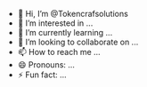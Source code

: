- 👋 Hi, I’m @Tokencrafsolutions
- 👀 I’m interested in ...
- 🌱 I’m currently learning ...
- 💞️ I’m looking to collaborate on ...
- 📫 How to reach me ...
- 😄 Pronouns: ...
- ⚡ Fun fact: ...

<!---
Tokencrafsolutions/Tokencrafsolutions is a ✨ special ✨ repository because its `README.md` (this file) appears on your GitHub profile.
You can click the Preview link to take a look at your changes.
--->
